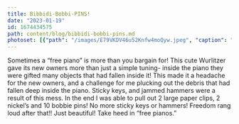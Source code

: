 ```yaml
---
title: Bibbidi-Bobbi-PINS!
date: "2023-01-19"
id: 1674434575
path: content/blog/bibbidi-bobbi-pins.md
photoset: [{"path": "/images/E79VKDV46u52Knfw4moQyw.jpeg", "caption": "A sassy lil\u2019 Wurlitzer in Clearfield, UT", "thumbnail": "True"}]
---
```

Sometimes a “free piano” is more than you bargain for! This cute Wurlitzer gave its new owners more than just a simple tuning- inside the piano they were gifted many objects that had fallen inside it!  This made it a headache for the new owners, and a challenge for me plucking out the debris that had fallen deep inside the piano. Sticky keys, and jammed hammers were a result of this mess.  In the end I was able to pull out 2 large paper clips, 2 nickel’s and 10 bobbie pins! No more sticky keys or hammers! Freedom rang loud after that!! Just beautiful!  Take heed in “free pianos.”